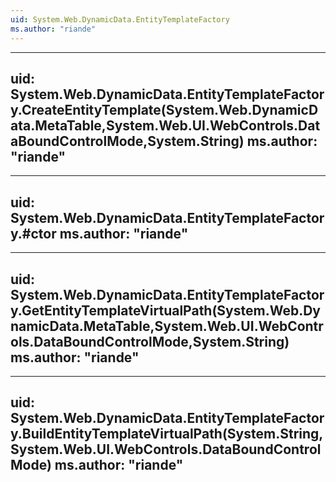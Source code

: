 ```yaml
---
uid: System.Web.DynamicData.EntityTemplateFactory
ms.author: "riande"
---
```


---
uid: System.Web.DynamicData.EntityTemplateFactory.CreateEntityTemplate(System.Web.DynamicData.MetaTable,System.Web.UI.WebControls.DataBoundControlMode,System.String)
ms.author: "riande"
---

---
uid: System.Web.DynamicData.EntityTemplateFactory.#ctor
ms.author: "riande"
---

---
uid: System.Web.DynamicData.EntityTemplateFactory.GetEntityTemplateVirtualPath(System.Web.DynamicData.MetaTable,System.Web.UI.WebControls.DataBoundControlMode,System.String)
ms.author: "riande"
---

---
uid: System.Web.DynamicData.EntityTemplateFactory.BuildEntityTemplateVirtualPath(System.String,System.Web.UI.WebControls.DataBoundControlMode)
ms.author: "riande"
---
